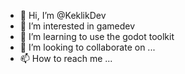 - 👋 Hi, I’m @KeklikDev
- 👀 I’m interested in gamedev
- 🌱 I’m learning to use the godot toolkit
- 💞️ I’m looking to collaborate on ...
- 📫 How to reach me ...

<!---
KeklikDev/KeklikDev is a ✨ special ✨ repository because its `README.md` (this file) appears on your GitHub profile.
You can click the Preview link to take a look at your changes.
--->
